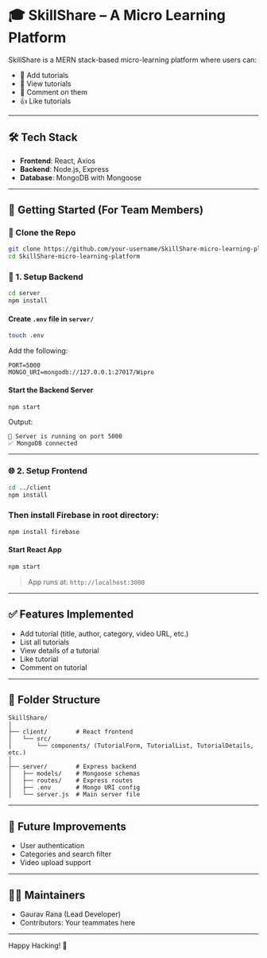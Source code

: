 # 🎓 SkillShare – A Micro Learning Platform

SkillShare is a MERN stack-based micro-learning platform where users can:
- 📌 Add tutorials
- 📖 View tutorials
- 💬 Comment on them
- 👍 Like tutorials

---

## 🛠️ Tech Stack

- **Frontend**: React, Axios
- **Backend**: Node.js, Express
- **Database**: MongoDB with Mongoose

---

## 🚀 Getting Started (For Team Members)

### 🔁 Clone the Repo
```bash
git clone https://github.com/your-username/SkillShare-micro-learning-platform.git
cd SkillShare-micro-learning-platform
```

### 🔧 1. Setup Backend
```bash
cd server
npm install
```

#### Create `.env` file in `server/`
```bash
touch .env
```

Add the following:
```
PORT=5000
MONGO_URI=mongodb://127.0.0.1:27017/Wipro
```

#### Start the Backend Server
```bash
npm start
```
Output:
```
🚀 Server is running on port 5000
✅ MongoDB connected
```

---

### 🌐 2. Setup Frontend
```bash
cd ../client
npm install
```
### Then install Firebase in root directory:
```bash
npm install firebase
```

#### Start React App
```bash
npm start
```
> App runs at: `http://localhost:3000`

---

## ✅ Features Implemented
- Add tutorial (title, author, category, video URL, etc.)
- List all tutorials
- View details of a tutorial
- Like tutorial
- Comment on tutorial

---

## 📁 Folder Structure
```
SkillShare/
│
├── client/        # React frontend
│   └── src/
│       └── components/ (TutorialForm, TutorialList, TutorialDetails, etc.)
│
├── server/        # Express backend
│   ├── models/    # Mongoose schemas
│   ├── routes/    # Express routes
│   ├── .env       # Mongo URI config
│   └── server.js  # Main server file
```

---

## 📌 Future Improvements
- User authentication
- Categories and search filter
- Video upload support

---

## 👨‍💻 Maintainers
- Gaurav Rana (Lead Developer)
- Contributors: Your teammates here

---

Happy Hacking! 🚀

